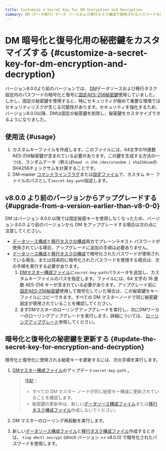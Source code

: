 ```yaml
---
title: Customize a Secret Key for DM Encryption and Decryption
summary: DM（データ移行）データ ソースおよび移行タスク構成で使用されるパスワードを暗号化および復号化するための秘密キーをカスタマイズする方法を学習します。
---
```


# DM 暗号化と復号化用の秘密鍵をカスタマイズする {#customize-a-secret-key-for-dm-encryption-and-decryption}

バージョン8.0.0より前のバージョンでは、 [DM](/dm/dm-overview.md)データソースおよび移行タスク設定内のパスワードの暗号化と復号に[固定AES-256秘密鍵](https://github.com/pingcap/tiflow/blob/1252979421fc83ffa2a1548d981e505f7fc0b909/dm/pkg/encrypt/encrypt.go#L27)使用していました。しかし、固定の秘密鍵を使用すると、特にセキュリティが極めて重要な環境ではセキュリティリスクが生じる可能性があります。セキュリティを強化するため、バージョン8.0.0以降、DMは固定の秘密鍵を削除し、秘密鍵をカスタマイズできるようになりました。

## 使用法 {#usage}

1.  カスタムキーファイルを作成します。このファイルには、64文字の16進数AES-256秘密鍵が含まれている必要があります。この鍵を生成する方法の一つは、ランダムデータ（例えば`head -n 256 /dev/urandom | sha256sum`のSHA256チェックサムを計算することです。
2.  DM-master [コマンドラインフラグ](/dm/dm-command-line-flags.md)または[設定ファイル](/dm/dm-master-configuration-file.md)で、カスタム キー ファイルのパスとして`secret-key-path`指定します。

## v8.0.0 より前のバージョンからアップグレードする {#upgrade-from-a-version-earlier-than-v8-0-0}

DM はバージョン 8.0.0 以降では固定秘密キーを使用しなくなったため、バージョン 8.0.0 より前のバージョンから DM をアップグレードする場合は次の点に注意してください。

-   [データソース構成](/dm/dm-source-configuration-file.md)と[移行タスクの構成](/dm/task-configuration-file-full.md)両方でプレーンテキスト パスワードが使用されている場合、アップグレードに追加の手順は必要ありません。
-   [データソース構成](/dm/dm-source-configuration-file.md)と[移行タスクの構成](/dm/task-configuration-file-full.md)で暗号化されたパスワードが使用されている場合、または将来的に暗号化されたパスワードを使用する場合は、次の手順を実行する必要があります。
    1.  [DMマスター構成ファイル](/dm/dm-master-configuration-file.md)に`secret-key-path`パラメータを追加し、カスタムキーファイルのパスを指定します。ファイルには、64 文字の 16 進数 AES-256 キーが含まれている必要があります。アップグレード前に[固定AES-256秘密鍵](https://github.com/pingcap/tiflow/blob/1252979421fc83ffa2a1548d981e505f7fc0b909/dm/pkg/encrypt/encrypt.go#L27)使用して暗号化していた場合は、この秘密鍵をキーファイルにコピーできます。すべての DM マスターノードで同じ秘密鍵設定が使用されていることを確認してください。
    2.  まずDMマスターのローリングアップグレードを実行し、次にDMワーカーのローリングアップグレードを実行します。詳細については、 [ローリングアップグレード](/dm/maintain-dm-using-tiup.md#rolling-upgrade)参照してください。

## 暗号化と復号化の秘密鍵を更新する {#update-the-secret-key-for-encryption-and-decryption}

暗号化と復号化に使用される秘密キーを更新するには、次の手順を実行します。

1.  [DMマスター構成ファイル](/dm/dm-master-configuration-file.md)のアップデート`secret-key-path` 。

    > **注記：**
    >
    > -   すべての DM マスター ノードが同じ秘密キー構成に更新されていることを確認します。
    > -   秘密鍵の更新中は、新しい[データソース構成ファイル](/dm/dm-source-configuration-file.md)または[移行タスク構成ファイル](/dm/task-configuration-file-full.md)作成しないでください。

2.  DM マスターのローリング再起動を実行します。

3.  新しい[データソース構成ファイル](/dm/dm-source-configuration-file.md)と[移行タスク構成ファイル](/dm/task-configuration-file-full.md)作成するときは、 `tiup dmctl encrypt` (dmctl バージョン &gt;= v8.0.0) で暗号化されたパスワードを使用します。
